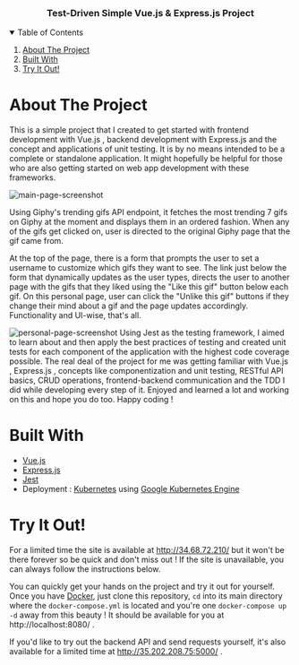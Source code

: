 <br />
<p align="center">

  <h3 align="center">Test-Driven Simple Vue.js & Express.js Project</h3>


</p>



<!-- TABLE OF CONTENTS -->
<details open="open">
  <summary>Table of Contents</summary>
  <ol>
    <li><a href="#about-the-project">About The Project</a>    
    <li><a href="#built-with">Built With</a></li>
    <li><a href="#try-it-out">Try It Out!</a></li>
    </li>
  </ol>
</details>



<!-- ABOUT THE PROJECT -->
# About The Project
This is a simple project that I created to get started with frontend development with Vue.js , backend development with Express.js and the concept and applications of unit testing. It is by no means intended to be a complete or standalone application.
It might hopefully be helpful for those who are also getting started on web app development with these frameworks. 

![main-page-screenshot](https://user-images.githubusercontent.com/52625118/108173430-2d191a00-710f-11eb-9b38-4e1341eed874.png)

Using Giphy's trending gifs API endpoint, it fetches the most trending 7 gifs on Giphy at the moment and displays them in an ordered fashion. When any of the gifs get clicked on, user is directed to the original Giphy page that the gif came from. 

At the top of the page, there is a form that prompts the user to set a username to customize which gifs they want to see. The link just below the form that dynamically updates as the user types, directs the user to another page with the gifs that they 
liked using the "Like this gif" button below each gif. On this personal page, user can click the "Unlike this gif" buttons if they change their mind about a gif and the page updates accordingly. Functionality and UI-wise, that's all. 

![personal-page-screenshot](https://user-images.githubusercontent.com/52625118/108173503-3efabd00-710f-11eb-996e-4ca5b5702ca7.png)
Using Jest as the testing framework, I aimed to learn about and then apply the best practices of testing and created unit tests for each component of the application with the highest code coverage possible.
The real deal of the project for me was getting familiar with Vue.js , Express.js , concepts like componentization and unit testing, RESTful API basics, CRUD operations, frontend-backend communication and the TDD I did  while developing every step of it. 
Enjoyed and learned a lot and working on this and hope you do too. Happy coding !



# Built With


* [Vue.js](https://vuejs.org/)
* [Express.js](https://expressjs.com/)
* [Jest](https://jestjs.io/)
* Deployment : [Kubernetes](https://kubernetes.io/) using [Google Kubernetes Engine](https://cloud.google.com/kubernetes-engine)


# Try It Out!

For a limited time the site is available at http://34.68.72.210/ but it won't be there forever so be quick and don't miss out ! If the site is unavailable, you can always follow the instructions below.

You can quickly get your hands on the project and try it out for yourself. Once you have [Docker](https://www.docker.com/get-started), just clone this repository, `cd` into its main directory where the ```docker-compose.yml``` is located and you're one ```docker-compose up -d``` away from this beauty ! It should be available for you at http://localhost:8080/ .

If you'd like to try out the backend API and send requests yourself, it's also available for a limited time at http://35.202.208.75:5000/ . 



